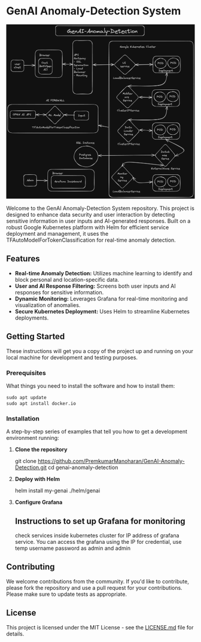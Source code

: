 # GenAI Anomaly-Detection System

![System Architecture](arch.png)

Welcome to the GenAI Anomaly-Detection System repository. This project is designed to enhance data security and user interaction by detecting sensitive information in user inputs and AI-generated responses. Built on a robust Google Kubernetes platform with Helm for efficient service deployment and management, it uses the TFAutoModelForTokenClassification for real-time anomaly detection.

## Features

- **Real-time Anomaly Detection:** Utilizes machine learning to identify and block personal and location-specific data.
- **User and AI Response Filtering:** Screens both user inputs and AI responses for sensitive information.
- **Dynamic Monitoring:** Leverages Grafana for real-time monitoring and visualization of anomalies.
- **Secure Kubernetes Deployment:** Uses Helm to streamline Kubernetes deployments.

## Getting Started

These instructions will get you a copy of the project up and running on your local machine for development and testing purposes.

### Prerequisites

What things you need to install the software and how to install them:

    sudo apt update
    sudo apt install docker.io

### Installation

A step-by-step series of examples that tell you how to get a development environment running:

1. **Clone the repository**

    git clone https://github.com/PremkumarManoharan/GenAI-Anomaly-Detection.git
    cd genai-anomaly-detection

2. **Deploy with Helm**

    helm install my-genai ./helm/genai

3. **Configure Grafana**

    ## Instructions to set up Grafana for monitoring
    check services inside kubernetes cluster for IP address of grafana service.
    You can access the grafana using the IP for credential, use temp username password as admin and admin

## Contributing

We welcome contributions from the community. If you'd like to contribute, please fork the repository and use a pull request for your contributions. Please make sure to update tests as appropriate.

## License

This project is licensed under the MIT License - see the [LICENSE.md](LICENSE) file for details.
